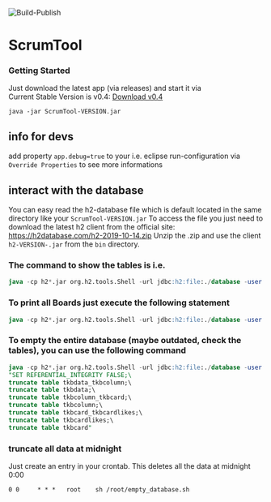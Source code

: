 ![Build-Publish](https://github.com/fo0/ScrumTool/workflows/Build-Publish/badge.svg?event=push)

# ScrumTool

### Getting Started
Just download the latest app (via releases) and start it via <br>
Current Stable Version is v0.4: [Download v0.4](https://github.com/fo0/ScrumTool/releases/download/v0.4/ScrumTool.jar)
```
java -jar ScrumTool-VERSION.jar
``` 

## info for devs
add property `app.debug=true` to your i.e. eclipse run-configuration via `Override Properties` to see more informations

## interact with the database
You can easy read the h2-database file which is default located in the same directory like your `ScrumTool-VERSION.jar`
To access the file you just need to download the latest h2 client from the official site: https://h2database.com/h2-2019-10-14.zip
Unzip the .zip and use the client `h2-VERSION-.jar` from the `bin` directory.

### The command to show the tables is i.e. 
``` sql
java -cp h2*.jar org.h2.tools.Shell -url jdbc:h2:file:./database -user sa -password sa -sql "show tables"
```

### To print all Boards just execute the following statement
``` sql
java -cp h2*.jar org.h2.tools.Shell -url jdbc:h2:file:./database -user sa -password sa -sql "show * from tkbdata"
```

### To empty the entire database (maybe outdated, check the tables), you can use the following command
```sql
java -cp h2*.jar org.h2.tools.Shell -url jdbc:h2:file:./database -user sa -password sa -sql \
"SET REFERENTIAL_INTEGRITY FALSE;\
truncate table tkbdata_tkbcolumn;\
truncate table tkbdata;\
truncate table tkbcolumn_tkbcard;\
truncate table tkbcolumn;\
truncate table tkbcard_tkbcardlikes;\
truncate table tkbcardlikes;\
truncate table tkbcard"
```

### truncate all data at midnight
Just create an entry in your crontab.
This deletes all the data at midnight 0:00
```cron
0 0     * * *   root    sh /root/empty_database.sh
```
